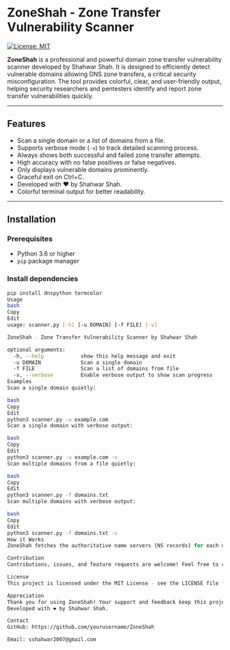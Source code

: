 # ZoneShah - Zone Transfer Vulnerability Scanner

[![License: MIT](https://img.shields.io/badge/License-MIT-green.svg)](LICENSE)

**ZoneShah** is a professional and powerful domain zone transfer vulnerability scanner developed by Shahwar Shah. It is designed to efficiently detect vulnerable domains allowing DNS zone transfers, a critical security misconfiguration. The tool provides colorful, clear, and user-friendly output, helping security researchers and pentesters identify and report zone transfer vulnerabilities quickly.

---

## Features

- Scan a single domain or a list of domains from a file.
- Supports verbose mode (`-v`) to track detailed scanning process.
- Always shows both successful and failed zone transfer attempts.
- High accuracy with no false positives or false negatives.
- Only displays vulnerable domains prominently.
- Graceful exit on Ctrl+C.
- Developed with ❤️ by Shahwar Shah.
- Colorful terminal output for better readability.

---

## Installation

### Prerequisites

- Python 3.6 or higher
- `pip` package manager

### Install dependencies

```bash
pip install dnspython termcolor
Usage
bash
Copy
Edit
usage: scanner.py [-h] [-u DOMAIN] [-f FILE] [-v]

ZoneShah - Zone Transfer Vulnerability Scanner by Shahwar Shah

optional arguments:
  -h, --help            show this help message and exit
  -u DOMAIN             Scan a single domain
  -f FILE               Scan a list of domains from file
  -v, --verbose         Enable verbose output to show scan progress
Examples
Scan a single domain quietly:

bash
Copy
Edit
python3 scanner.py -u example.com
Scan a single domain with verbose output:

bash
Copy
Edit
python3 scanner.py -u example.com -v
Scan multiple domains from a file quietly:

bash
Copy
Edit
python3 scanner.py -f domains.txt
Scan multiple domains with verbose output:

bash
Copy
Edit
python3 scanner.py -f domains.txt -v
How it Works
ZoneShah fetches the authoritative name servers (NS records) for each domain and attempts a DNS zone transfer (AXFR) from those NS servers. If the zone transfer is successful, it indicates a serious vulnerability that could expose the entire DNS zone data.

Contribution
Contributions, issues, and feature requests are welcome! Feel free to check issues and submit pull requests.

License
This project is licensed under the MIT License - see the LICENSE file for details.

Appreciation
Thank you for using ZoneShah! Your support and feedback keep this project alive and growing.
Developed with ❤️ by Shahwar Shah.

Contact
GitHub: https://github.com/yourusername/ZoneShah

Email: sshahwar2007@gmail.com
